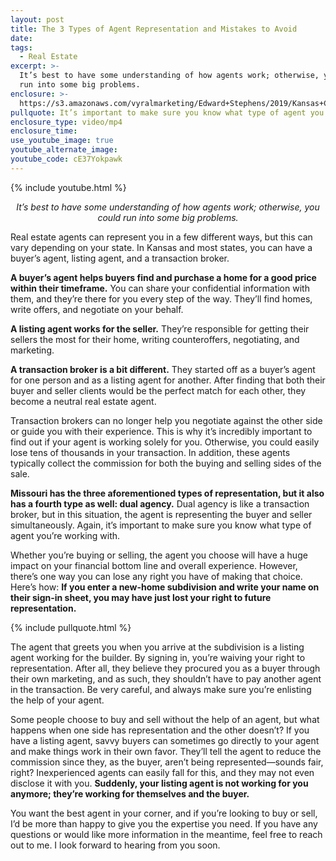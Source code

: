 ```yaml
---
layout: post
title: The 3 Types of Agent Representation and Mistakes to Avoid
date:
tags:
  - Real Estate
excerpt: >-
  It’s best to have some understanding of how agents work; otherwise, you could
  run into some big problems.
enclosure: >-
  https://s3.amazonaws.com/vyralmarketing/Edward+Stephens/2019/Kansas+City+Real+Estate+_+Edward+Stephens+Group-+types+of+representation.mp4
pullquote: It’s important to make sure you know what type of agent you’re working with.
enclosure_type: video/mp4
enclosure_time:
use_youtube_image: true
youtube_alternate_image:
youtube_code: cE37Yokpawk
---
```


{% include youtube.html %}

<p style="text-align: center;"><em>It’s best to have some understanding of how agents work; otherwise, you could run into some big problems.</em></p>

Real estate agents can represent you in a few different ways, but this can vary depending on your state. In Kansas and most states, you can have a buyer’s agent, listing agent, and a transaction broker.

**A buyer’s agent helps buyers find and purchase a home for a good price within their timeframe.** You can share your confidential information with them, and they’re there for you every step of the way. They’ll find homes, write offers, and negotiate on your behalf.

**A listing agent works for the seller.** They’re responsible for getting their sellers the most for their home, writing counteroffers, negotiating, and marketing.&nbsp;

**A transaction broker is a bit different.** They started off as a buyer’s agent for one person and as a listing agent for another. After finding that both their buyer and seller clients would be the perfect match for each other, they become a neutral real estate agent.&nbsp;

Transaction brokers can no longer help you negotiate against the other side or guide you with their experience. This is why it’s incredibly important to find out if your agent is working solely for you. Otherwise, you could easily lose tens of thousands in your transaction. In addition, these agents typically collect the commission for both the buying and selling sides of the sale.

**Missouri has the three aforementioned types of representation, but it also has a fourth type as well: dual agency.** Dual agency is like a transaction broker, but in this situation, the agent is representing the buyer and seller simultaneously. Again, it’s important to make sure you know what type of agent you’re working with.

Whether you’re buying or selling, the agent you choose will have a huge impact on your financial bottom line and overall experience. However, there’s one way you can lose any right you have of making that choice. Here’s how: **If you enter a new-home subdivision and write your name on their sign-in sheet, you may have just lost your right to future representation.&nbsp;**

{% include pullquote.html %}

The agent that greets you when you arrive at the subdivision is a listing agent working for the builder. By signing in, you’re waiving your right to representation. After all, they believe they procured you as a buyer through their own marketing, and as such, they shouldn’t have to pay another agent in the transaction. Be very careful, and always make sure you’re enlisting the help of your agent.

Some people choose to buy and sell without the help of an agent, but what happens when one side has representation and the other doesn’t? If you have a listing agent, savvy buyers can sometimes go directly to your agent and make things work in their own favor. They’ll tell the agent to reduce the commission since they, as the buyer, aren’t being represented—sounds fair, right? Inexperienced agents can easily fall for this, and they may not even disclose it with you. **Suddenly, your listing agent is not working for you anymore; they’re working for themselves and the buyer.**

You want the best agent in your corner, and if you’re looking to buy or sell, I’d be more than happy to give you the expertise you need. If you have any questions or would like more information in the meantime, feel free to reach out to me. I look forward to hearing from you soon.